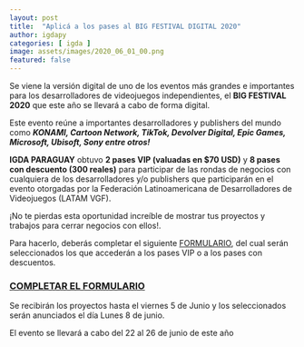 ```yaml
---
layout: post
title:  "Aplicá a los pases al BIG FESTIVAL DIGITAL 2020"
author: igdapy
categories: [ igda ]
image: assets/images/2020_06_01_00.png
featured: false
---
```

Se viene la versión digital de uno de los eventos más grandes e importantes para los desarrolladores de videojuegos independientes, el **BIG FESTIVAL 2020** que este año se llevará a cabo de forma digital.

Este evento reúne a importantes desarrolladores y publishers del mundo como **_KONAMI, Cartoon Network, TikTok, Devolver Digital, Epic Games, Microsoft, Ubisoft, Sony entre otros!_**

**IGDA PARAGUAY** obtuvo **2 pases VIP (valuadas en $70 USD)** y **8 pases con descuento (300 reales)** para participar de las rondas de negocios con cualquiera de los desarrolladores y/o publishers que participarán en el evento otorgadas por la Federación Latinoamericana de Desarrolladores de Videojuegos (LATAM VGF).

¡No te pierdas esta oportunidad increíble de mostrar tus proyectos y trabajos para cerrar negocios con ellos!.

Para hacerlo, deberás completar el siguiente [FORMULARIO][formulario], del cual serán seleccionados los que accederán a los pases VIP o a los pases con descuentos.

### [COMPLETAR EL FORMULARIO][formulario]

Se recibirán los proyectos hasta el viernes 5 de Junio y los seleccionados serán anunciados el día Lunes 8 de junio.

El evento se llevará a cabo del 22 al 26 de junio de este año

[formulario]:https://docs.google.com/forms/d/e/1FAIpQLSdd6ZMDEGvjlNLGt6bnRMVH4cJhu3_9phqflUUk5JPVtc9-sg/viewform?usp=sf_link